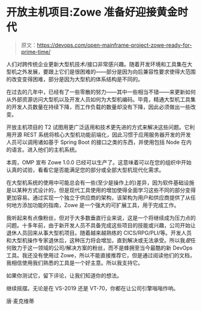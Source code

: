 # 开放主机项目:Zowe 准备好迎接黄金时代

> 原文：<https://devops.com/open-mainframe-project-zowe-ready-for-prime-time/>

人们对跨传统企业更新大型机技术/接口非常感兴趣。随着开发环境和工具集在大型机之外发展，要跟上它们是很困难的——部分是因为向后兼容性要求使得大范围的改变变得困难，部分是因为大型机的体系结构是不同的。

在过去的几年中，已经有了一些零散的努力——其中一些相当不错——来更新如何从外部资源访问大型机以及开发人员如何为大型机编码。毕竟，精通大型机工具集的开发人员数量在持续下降，而工作负载的数量却没有下降，因此必须做出一些改变。

开放主机项目的 T2 试图用更广泛适用和技术更先进的方式来解决这些问题。它利用开源 REST 系统将核心大型机功能前端化，因此习惯于应用服务器开发的开发人员可以调用诸如基于 Spring Boot 的接口之类的东西，并使用包括 Node 在内的语言。进入他们的主机系统。

本周，OMP 宣布 Zowe 1.0.0 已经可以生产了。这意味着可以在您的组织中开始认真的试验，看看它是否能满足您的部分或全部大型机现代化需求。

在大型机系统的使用中可能总会有一些(至少是操作上的)差异，因为软件基础设施是以某种方式设计的，但是现代工具使用的增加使得全面学习这些不同的部分变得更加容易。通过实现一个独立于供应商的架构，该架构为用户和供应商提供了从任何地方添加功能的指南，Zowe 是一个强大的可扩展工具，用于完成工作。

我听起来有点像粉丝，但对于大多数垂直行业来说，这是一个将继续成为压力点的问题。十多年前，由于新开发人员不具备完成这些项目的技能或兴趣，公司开始让退休人员回来从事大型机项目。随着越来越熟练的 CICS/RPG/PLI/等。开发人员和大型机操作专家退休后，这种压力将会增加，直到解决或无法承受。所以我*是*任何致力于这一领域的公司/解决方案的粉丝，而不是蜂拥至当今最酷的新 DevOps 工具。我还没有使用过 Zowe，所以不能直接推荐它，但是通过阅读他们的文档，我相信使用我们熟悉的工具是一个好主意。所以我支持它。

如果你测试它，留下评论，让我们知道你的想法。

继续摇摆。无论是在 VS-2019 还是 VT-70，你都在让公司引擎嗡嗡作响。

唐·麦克维蒂